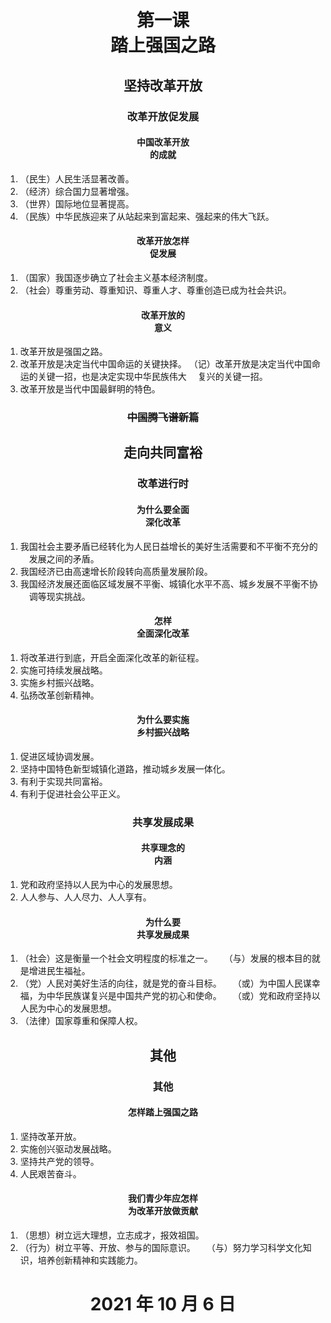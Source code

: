 # <center>第一课<br>踏上强国之路</center>

## <center>坚持改革开放</center>

### <center>改革开放促发展</center>

#### <center>中国改革开放<br>的成就</center>

1. （民生）人民生活显著改善。
2. （经济）综合国力显著增强。
3. （世界）国际地位显著提高。
4. （民族）中华民族迎来了从站起来到富起来、强起来的伟大飞跃。

#### <center>改革开放怎样<br>促发展</center>

1. （国家）我国逐步确立了社会主义基本经济制度。
2. （社会）尊重劳动、尊重知识、尊重人才、尊重创造已成为社会共识。

#### <center>改革开放的<br>意义</center>
1. 改革开放是强国之路。
2. 改革开放是决定当代中国命运的关键抉择。
（记）改革开放是决定当代中国命运的关键一招，也是决定实现中华民族伟大
&emsp;复兴的关键一招。
3. 改革开放是当代中国最鲜明的特色。

### <center>~~中国腾飞谱新篇~~</center>

## <center>走向共同富裕</center>

### <center>改革进行时</center>

#### <center>为什么要全面<br>深化改革</center>

1. 我国社会主要矛盾已经转化为人民日益增长的美好生活需要和不平衡不充分的
&emsp;发展之间的矛盾。
2. 我国经济已由高速增长阶段转向高质量发展阶段。
3. 我国经济发展还面临区域发展不平衡、城镇化水平不高、城乡发展不平衡不协
&emsp;调等现实挑战。

#### <center>怎样<br>全面深化改革</center>

1. 将改革进行到底，开启全面深化改革的新征程。
2. 实施可持续发展战略。
3. 实施乡村振兴战略。
4. 弘扬改革创新精神。

#### <center>为什么要实施<br>乡村振兴战略</center>

1. 促进区域协调发展。
2. 坚持中国特色新型城镇化道路，推动城乡发展一体化。
3. 有利于实现共同富裕。
4. 有利于促进社会公平正义。

### <center>共享发展成果</center>

#### <center>共享理念的<br>内涵</center>

1. 党和政府坚持以人民为中心的发展思想。
2. 人人参与、人人尽力、人人享有。

#### <center>为什么要<br>共享发展成果</center>

1. （社会）这是衡量一个社会文明程度的标准之一。
&emsp;（与）发展的根本目的就是增进民生福祉。
2. （党）人民对美好生活的向往，就是党的奋斗目标。
&emsp;（或）为中国人民谋幸福，为中华民族谋复兴是中国共产党的初心和使命。
&emsp;（或）党和政府坚持以人民为中心的发展思想。
3. （法律）国家尊重和保障人权。

## <center>其他</center>

### <center>其他</center>

#### <center>怎样踏上强国之路</center>

1. 坚持改革开放。
2. 实施创兴驱动发展战略。
3. 坚持共产党的领导。
4. 人民艰苦奋斗。

#### <center>我们青少年应怎样<br>为改革开放做贡献</center>

1. （思想）树立远大理想，立志成才，报效祖国。
2. （行为）树立平等、开放、参与的国际意识。
&emsp;（与）努力学习科学文化知识，培养创新精神和实践能力。

# <center>2021 年 10 月 6 日</center>